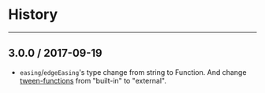 # History
----

## 3.0.0 / 2017-09-19

- `easing`/`edgeEasing`'s type change from string to Function. And change [tween-functions](https://github.com/chenglou/tween-functions) from "built-in" to "external".